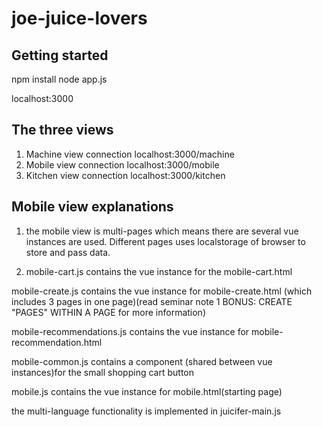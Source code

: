 # joe-juice-lovers


## Getting started

npm install
node app.js

localhost:3000




## The three views

1. Machine view connection localhost:3000/machine
2. Mobile view connection localhost:3000/mobile
3. Kitchen view connection localhost:3000/kitchen



## Mobile view explanations

1. the mobile view is multi-pages which means there are several vue instances are used. Different pages uses localstorage of browser to store and pass data.

2. mobile-cart.js contains the vue instance for the mobile-cart.html

mobile-create.js contains the vue instance for mobile-create.html (which includes 3 pages in one page)(read seminar note 1 BONUS: CREATE "PAGES" WITHIN A PAGE for more information)

mobile-recommendations.js contains the vue instance for mobile-recommendation.html

mobile-common.js contains a component (shared between vue instances)for the small shopping cart button


mobile.js contains the vue instance for mobile.html(starting page)

the multi-language functionality is implemented in juicifer-main.js


